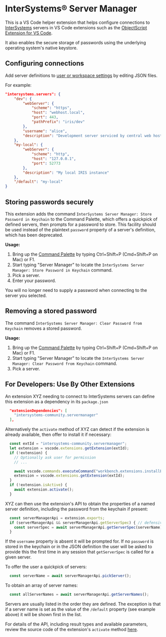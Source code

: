 # InterSystems® Server Manager

This is a VS Code helper extension that helps configure connections to [InterSystems](https://www.intersystems.com/) servers in VS Code extensions such as the [ObjectScript Extension for VS Code](https://github.com/intersystems-community/vscode-objectscript).

It also enables the secure storage of passwords using the underlying operating system's native keystore.

## Configuring connections

Add server definitions to [user or workspace settings](https://code.visualstudio.com/docs/getstarted/settings) by editing JSON files.

For example:

```json
"intersystems.servers": {
	"dev": {
		"webServer": {
			"scheme": "https",
			"host": "webhost.local",
			"port": 443,
			"pathPrefix": "iris/dev"
		},
		"username": "alice",
		"description": "Development server serviced by central web host over HTTPS"
	},
	"my-local": {
		"webServer": {
			"scheme": "http",
			"host": "127.0.0.1",
			"port": 52773
		},
		"description": "My local IRIS instance"
	},
	"/default": "my-local"
}
```

## Storing passwords securely

This extension adds the command `InterSystems Server Manager: Store Password in Keychain` to the Command Palette, which offers a quickpick of defined servers, then prompts for a password to store. This facility should be used instead of the plaintext `password` property of a server's definition, which has been deprecated.

**Usage:**

1. Bring up the [Command Palette](https://code.visualstudio.com/docs/getstarted/userinterface#_command-palette) by typing Ctrl+Shift+P (Cmd+Shift+P on Mac) or F1.
2. Start typing "Server Manager" to locate the `InterSystems Server Manager: Store Password in Keychain` command.
3. Pick a server.
4. Enter your password.

You will no longer need to supply a password when connecting to the server you selected.

## Removing a stored password

The command `InterSystems Server Manager: Clear Password from Keychain` removes a stored password.

**Usage:**

1. Bring up the [Command Palette](https://code.visualstudio.com/docs/getstarted/userinterface#_command-palette) by typing Ctrl+Shift+P (Cmd+Shift+P on Mac) or F1.
2. Start typing "Server Manager" to locate the `InterSystems Server Manager: Clear Password from Keychain` command.
3. Pick a server.

## For Developers: Use By Other Extensions

An extension XYZ needing to connect to InterSystems servers can define this extension as a dependency in its `package.json`

```json
  "extensionDependencies": [
    "intersystems-community.servermanager"
  ],
```

Alternatively the `activate` method of XYZ can detect if the extension is already available, then offer to install it if necessary:

```ts
  const extId = "intersystems-community.servermanager";
  let extension = vscode.extensions.getExtension(extId);
  if (!extension) {
	// Optionally ask user for permission
	// ...

	await vscode.commands.executeCommand("workbench.extensions.installExtension", extId);
	extension = vscode.extensions.getExtension(extId);
  }
  if (!extension.isActive) {
    await extension.activate();
  }
```

XYZ can then use the extension's API to obtain the properties of a named server definition, including the password from the keychain if present:

```ts
  const serverManagerApi = extension.exports;
  if (serverManagerApi && serverManagerApi.getServerSpec) { // defensive coding
	const serverSpec = await serverManagerApi.getServerSpec(serverName);
  }
```

If the `username` property is absent it will be prompted for. If no `password` is stored in the keychain or in the JSON definition the user will be asked to provide this the first time in any session that `getServerSpec` is called for a given server.

To offer the user a quickpick of servers:

```ts
  const serverName = await serverManagerApi.pickServer();
```

To obtain an array of server names:

```ts
  const allServerNames = await serverManagerApi.getServerNames();
```

Servers are usually listed in the order they are defined. The exception is that if a server name is set as the value of the `/default` property (see example above) it will be shown first in the list.

For details of the API, including result types and available parameters, review the source code of the extension's `activate` method [here](https://github.com/intersystems-community/intersystems-servermanager/blob/master/src/extension.ts).
